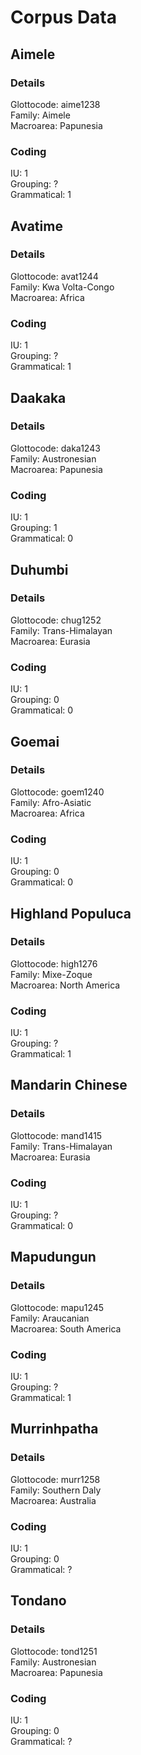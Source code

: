 # Corpus Data



## Aimele
### Details
Glottocode: aime1238 <br> 
Family: Aimele <br>
Macroarea: Papunesia

### Coding
IU: 1 <br> Grouping: ? <br> Grammatical: 1

## Avatime
### Details
Glottocode: avat1244 <br> 
Family: Kwa Volta-Congo <br>
Macroarea: Africa

### Coding
IU: 1 <br> Grouping: ? <br> Grammatical: 1

## Daakaka
### Details
Glottocode: daka1243 <br> 
Family: Austronesian <br>
Macroarea: Papunesia

### Coding
IU: 1 <br> Grouping: 1 <br> Grammatical: 0

## Duhumbi
### Details
Glottocode: chug1252 <br> 
Family: Trans-Himalayan <br>
Macroarea: Eurasia

### Coding
IU: 1 <br> Grouping: 0 <br> Grammatical: 0

## Goemai
### Details
Glottocode: goem1240 <br> 
Family: Afro-Asiatic <br>
Macroarea: Africa

### Coding
IU: 1 <br> Grouping: 0 <br> Grammatical: 0

## Highland Populuca
### Details
Glottocode: high1276 <br> 
Family: Mixe-Zoque <br>
Macroarea: North America

### Coding
IU: 1 <br> Grouping: ? <br> Grammatical: 1

## Mandarin Chinese
### Details
Glottocode: mand1415 <br> 
Family: Trans-Himalayan <br>
Macroarea: Eurasia

### Coding
IU: 1 <br> Grouping: ? <br> Grammatical: 0

## Mapudungun
### Details
Glottocode: mapu1245 <br> 
Family: Araucanian <br>
Macroarea: South America

### Coding
IU: 1 <br> Grouping: ? <br> Grammatical: 1

## Murrinhpatha
### Details
Glottocode: murr1258 <br> 
Family: Southern Daly <br>
Macroarea: Australia

### Coding
IU: 1 <br> Grouping: 0 <br> Grammatical: ?
## Tondano
### Details
Glottocode: tond1251 <br> 
Family: Austronesian <br>
Macroarea: Papunesia

### Coding
IU: 1 <br> Grouping: 0 <br> Grammatical: ?
